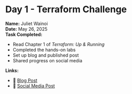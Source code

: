 # Day 1 - Terraform Challenge

**Name:** Juliet Wainoi  
**Date:** May 26, 2025  
**Task Completed:**  
- Read Chapter 1 of *Terraform: Up & Running*
- Completed the hands-on labs
- Set up blog and published post
- Shared progress on social media

**Links:**
- 📝 [Blog Post](https://julietwainoi.github.io/)
- 📣 [Social Media Post]()


